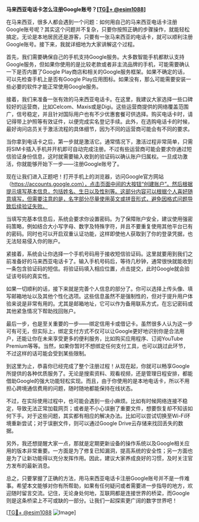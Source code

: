 **马来西亚电话卡怎么注册Google账号？[[TG💪+ @esim1088](https://t.me/s/esim1088)]**

在马来西亚，很多人都会遇到一个问题：如何用自己的马来西亚电话卡注册Google账号呢？其实这个问题并不复杂，只要你按照正确的步骤操作，就能轻松搞定。无论是本地居民还是游客，只要有一张马来西亚的电话卡，就可以顺利注册Google账号。接下来，我就详细地为大家讲解这个过程。

首先，我们需要确保自己的手机支持Google服务。大多数智能手机都默认支持Google服务，但如果你使用的是比较老款或者非主流品牌的手机，可能需要确认一下是否内置了Google Play商店和相关的Google服务框架。如果不确定的话，可以先检查手机上是否有Google Play应用图标。如果没有，那么可能需要安装一些必要的软件才能正常使用Google服务。

接着，我们来准备一张有效的马来西亚电话卡。在这里，我建议大家选择一些口碑较好的运营商，比如Celcom、Maxis或是Digi。这些运营商提供的网络覆盖范围广，信号稳定，并且针对国际用户也有不少优惠套餐可供选择。购买电话卡时，请记得带上护照等有效证件，以便完成实名登记手续。此外，在选购电话卡的时候，最好询问店员关于激活流程的具体细节，因为不同的运营商可能会有不同的要求。

当你拿到电话卡之后，第一步就是激活它。通常情况下，激活过程非常简单，只需将SIM卡插入手机并开机即可自动完成注册。不过有些运营商可能会要求你通过短信验证身份信息，这时就需要输入收到的验证码以确认账户归属权。一旦成功激活，你就能够开始下一步——注册Google账号了。

现在让我们进入正题吧！打开手机上的浏览器，访问Google官方网站（https://accounts.google.com），点击页面中间的大按钮“创建账户”。然后根据提示填写基本信息，包括姓名、生日以及性别等。这部分内容可以根据个人喜好随意填写，但需要注意的是，名字部分尽量使用英文或拼音形式，避免因格式问题导致后续验证失败。

当填写完基本信息后，系统会要求你设置密码。为了保障账户安全，建议使用强密码策略，例如结合大小写字母、数字及特殊字符，并且不要重复使用其他平台已有的密码。同时也可以开启双重认证功能，这样即使他人获取到了你的登录凭据，也无法轻易侵入你的账户。

紧接着，系统会让你选择一个手机号码用于接收短信验证码。这里就要用到我们之前准备好的马来西亚电话卡了。输入手机号码后，等待几秒钟，通常很快就能收到一条包含验证码的短信。将验证码填入相应位置，点击提交，此时Google就会验证该号码的真实性。

如果一切顺利的话，接下来就是完善个人信息的部分了。你可以选择上传头像、填写邮箱地址以及其他个性化选项。这些信息虽然不是强制性的，但对于提升用户体验来说是非常有用的。尤其是邮箱地址，它可以作为备用联系方式，在忘记密码或其他紧急情况下帮助找回账户。

最后一步，也是至关重要的一步——绑定信用卡或借记卡。虽然很多人认为这一步可有可无，但实际上，绑定支付方式不仅可以让Google更好地识别你是合法用户，还能让你在未来享受更多的便利服务，比如购买应用程序、订阅YouTube Premium等等。当然，如果你暂时不想绑定任何支付工具，也可以跳过此环节，不过这样的话可能会受到某些限制。

到这里为止，恭喜你已经完成了整个注册过程！从现在起，你就可以畅享Google所提供的各种优质服务了。无论是搜索资料、观看视频，还是管理日程安排，都能借助Google的强大功能轻松实现。而且，由于你使用的是本地电话卡，所以不用担心跨境通信费用的问题，随时随地都能保持在线状态。

不过，在实际使用过程中，也可能会遇到一些小麻烦。比如有时候网络连接不稳定，导致无法正常加载网页；或者是不小心误删了重要文件，想要恢复却不知该如何下手。对于这些问题，其实都有相应的解决办法。比如可以尝试切换至Wi-Fi环境重新尝试；对于误删文件，则可以通过Google Drive云存储来找回丢失的数据。

另外，我还想提醒大家一点，那就是定期更新设备的操作系统以及Google相关应用的版本非常重要。一方面是为了修复已知漏洞，提高系统的安全性；另一方面也是为了让新功能得以充分发挥作用。因此，建议大家养成良好的习惯，及时关注官方发布的最新消息。

总之，只要掌握了正确的方法，用马来西亚电话卡注册Google账号并不是一件难事。希望本文能够对你有所帮助，如果有任何疑问或者需要进一步指导的地方，欢迎随时留言交流。记住，无论身处何地，互联网都是连接世界的桥梁，而Google则是这条桥梁上不可或缺的一部分。让我们一起探索更广阔的数字世界吧！

[[TG💪+ @esim1088](https://t.me/s/esim1088) ![Image](https://i.postimg.cc/4NQfJmqS/Snipaste-2025-05-13-00-14-12.png)]